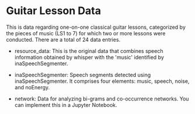 # Guitar Lesson Data

This is data regarding one-on-one classical guitar lessons, categorized by the pieces of music (LS1 to 7) for which two or more lessons were conducted. There are a total of 24 data entries.

* resource_data: This is the original data that combines speech information obtained by whisper with the 'music' identified by inaSpeechSegmenter.

* inaSpeechSegmenter: Speech segments detected using inaSpeechSegmenter. It comprises four elements: music, speech, noise, and noEnergy.

* network: Data for analyzing bi-grams and co-occurrence networks. You can implement this in a Jupyter Notebook.
